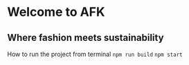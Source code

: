 # Welcome to AFK
## Where fashion meets sustainability

How to run the project from terminal
```npm run build```
```npm start```
